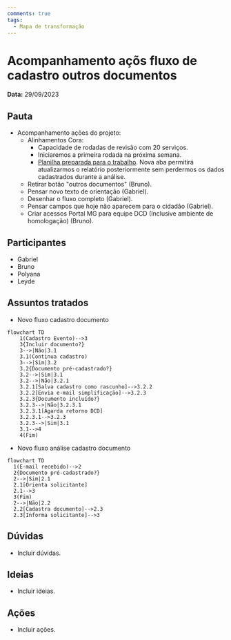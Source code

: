 ```yaml
---
comments: true
tags:
  - Mapa de transformação
---
```


# Acompanhamento açõs fluxo de cadastro outros documentos

**Data:** 29/09/2023

## Pauta
- Acompanhamento ações do projeto:
    - Alinhamentos Cora:
        - Capacidade de rodadas de revisão com 20 serviços.
        - Iniciaremos a primeira rodada na próxima semana.
        - [Planilha preparada para o trabalho](https://cecad365.sharepoint.com/:x:/s/SCCA-DCAE-Canaiseletrnicos/ESNLHigw6WVJq1DG2Bucl38B20w4nSn5JSK4qV7l2GJ-OQ?e=97eBG9). Nova aba permitirá atualizarmos o relatório posteriormente sem perdermos os dados cadastrados durante a análise.
  - Retirar botão "outros documentos" (Bruno).
  - Pensar novo texto de orientação (Gabriel).
  - Desenhar o fluxo completo (Gabriel).
  - Pensar campos que hoje não aparecem para o cidadão (Gabriel).
  - Criar acessos Portal MG para equipe DCD (Inclusive ambiente de homologação) (Bruno).

## Participantes
- Gabriel
- Bruno
- Polyana
- Leyde

## Assuntos tratados
- Novo fluxo cadastro documento

```mermaid
flowchart TD
    1(Cadastro Evento)-->3
    3{Incluir documento?}
    3-->|Não|3.1
    3.1(Continua cadastro)
    3-->|Sim|3.2
    3.2{Documento pré-cadastrado?}
    3.2-->|Sim|3.1
    3.2-->|Não|3.2.1
    3.2.1[Salva cadastro como rascunho]-->3.2.2
    3.2.2[Envia e-mail simplificação]-->3.2.3
    3.2.3{Documento incluído?}
    3.2.3-->|Não|3.2.3.1
    3.2.3.1[Agarda retorno DCD]
    3.2.3.1-->3.2.3
    3.2.3-->|Sim|3.1
    3.1-->4
    4(Fim)
```

- Novo fluxo análise cadastro documento

```mermaid
flowchart TD
  1(E-mail recebido)-->2
  2{Documento pré-cadastrado?}
  2-->|Sim|2.1
  2.1[Orienta solicitante]
  2.1-->3
  3(Fim)
  2-->|Não|2.2
  2.2[Cadastra documento]-->2.3
  2.3[Informa solicitante]-->3

```

## Dúvidas
- Incluir dúvidas.

## Ideias
- Incluir ideias.

## Ações
- Incluir ações.
